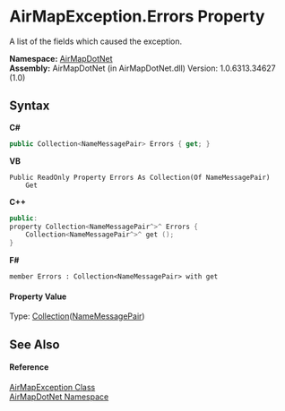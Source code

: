 # AirMapException.Errors Property 
 

A list of the fields which caused the exception.

**Namespace:**&nbsp;<a href="b5783ccd-d544-c2c9-c0be-1f622d02460a">AirMapDotNet</a><br />**Assembly:**&nbsp;AirMapDotNet (in AirMapDotNet.dll) Version: 1.0.6313.34627 (1.0)

## Syntax

**C#**<br />
``` C#
public Collection<NameMessagePair> Errors { get; }
```

**VB**<br />
``` VB
Public ReadOnly Property Errors As Collection(Of NameMessagePair)
	Get
```

**C++**<br />
``` C++
public:
property Collection<NameMessagePair^>^ Errors {
	Collection<NameMessagePair^>^ get ();
}
```

**F#**<br />
``` F#
member Errors : Collection<NameMessagePair> with get

```


#### Property Value
Type: <a href="http://msdn2.microsoft.com/en-us/library/ms132397" target="_blank">Collection</a>(<a href="94458f9d-c039-b988-58b1-87334a17013a">NameMessagePair</a>)

## See Also


#### Reference
<a href="d82ff8cb-4e8e-4f49-2c4c-a1d978cbdb1c">AirMapException Class</a><br /><a href="b5783ccd-d544-c2c9-c0be-1f622d02460a">AirMapDotNet Namespace</a><br />